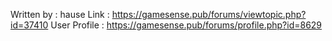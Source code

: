 Written by : hause
Link : https://gamesense.pub/forums/viewtopic.php?id=37410
User Profile : https://gamesense.pub/forums/profile.php?id=8629